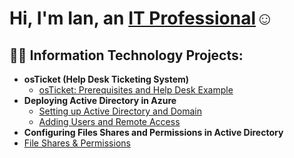 <h1>Hi, I'm Ian, an <a href="https://linkedin.com/in/ian-pierrelouis">IT Professional</a>☺</h1>

<h2>👨‍💻 Information Technology Projects:</h2>

- <b>osTicket (Help Desk Ticketing System)</b>
  - [osTicket: Prerequisites and Help Desk Example](https://github.com/Ian6190/osticket-prereqs)
- <b>Deploying Active Directory in Azure</b>
  - [Setting up Active Directory and Domain](https://github.com/Ian6190/configure-ad)
  - [Adding Users and Remote Access](https://github.com/Ian6190/azure-network-protocols)
- <b>Configuring Files Shares and Permissions in Active Directory</b>
 - [File Shares & Permissions](https://github.com/Ian6190/file-shares)   
